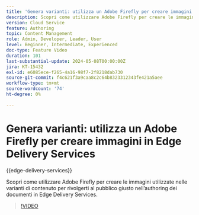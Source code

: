 ```yaml
---
title: 'Genera varianti: utilizza un Adobe Firefly per creare immagini in Edge Delivery Services'
description: Scopri come utilizzare Adobe Firefly per creare le immagini utilizzate nelle varianti di contenuto per rivolgerti al pubblico giusto nell’authoring dei documenti in Edge Delivery Services.
version: Cloud Service
feature: Authoring
topic: Content Management
role: Admin, Developer, Leader, User
level: Beginner, Intermediate, Experienced
doc-type: Feature Video
duration: 101
last-substantial-update: 2024-05-08T00:00:00Z
jira: KT-15432
exl-id: e6085ece-f265-4a16-98f7-2f8218dab730
source-git-commit: f4c621f3a9caa8c2c64b8323312343fe421a5aee
workflow-type: tm+mt
source-wordcount: '74'
ht-degree: 0%

---
```


# Genera varianti: utilizza un Adobe Firefly per creare immagini in Edge Delivery Services

{{edge-delivery-services}}

Scopri come utilizzare Adobe Firefly per creare le immagini utilizzate nelle varianti di contenuto per rivolgerti al pubblico giusto nell’authoring dei documenti in Edge Delivery Services.

>[!VIDEO](https://video.tv.adobe.com/v/3428794/?learn=on)
